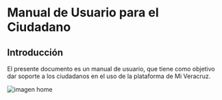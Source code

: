 # Manual de Usuario para el Ciudadano

## Introducción

El presente documento es un manual de usuario, que tiene como objetivo dar soporte a los ciudadanos en
el uso de la plataforma de Mi Veracruz.

![imagen home](/img/home.png)